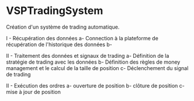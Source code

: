 # VSPTradingSystem
Création d'un  système de trading automatique.

I - Récupération des données
  a- Connection à la plateforme de récupération de l'historique des données
  b-
  
II - Traitement des données et signaux de trading
  a- Définition de la stratégie de trading avec les données
  b- Définition des règles de money management et le calcul de la taille de position
  c- Déclenchement du signal de trading

II - Exécution des ordres
  a- ouverture de position
  b- clôture de position
  c- mise à jour de position
